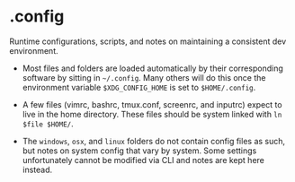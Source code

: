 # .config

Runtime configurations, scripts, and notes on maintaining a consistent dev environment.

* Most files and folders are loaded automatically by their corresponding software by sitting in `~/.config`. Many others will do this once the environment variable `$XDG_CONFIG_HOME` is set to `$HOME/.config`.

* A few files (vimrc, bashrc, tmux.conf, screenrc, and inputrc) expect to live in the home directory. These files should be system linked with `ln $file $HOME/`.

* The `windows`, `osx`, and `linux` folders do not contain config files as such, but notes on system config that vary by system. Some settings unfortunately cannot be modified via CLI and notes are kept here instead.
